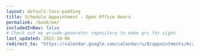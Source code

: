 ```yaml
---
layout: default-less-padding
title: Schedule Appointment - Open Office Hours
permalink: /book/me/
includedInNav: false
# Check out my qrcode-generator repository to make qrs for signs
last_updated: 2022-10-06
redirect_to: "https://calendar.google.com/calendar/u/0/appointments/AcZssZ1dSN8GQYGzqDZLyOZKJnyxe_6QTnx4gAgCrcc="
---
```

